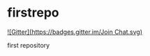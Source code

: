 firstrepo
=========
[![Gitter](https://badges.gitter.im/Join Chat.svg)](https://gitter.im/mtakada/firstrepo?utm_source=badge&utm_medium=badge&utm_campaign=pr-badge&utm_content=badge)

first repository
